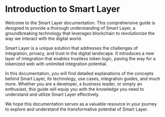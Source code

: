 # Introduction to Smart Layer

Welcome to the Smart Layer documentation. This comprehensive guide is designed to provide a thorough understanding of Smart Layer, a groundbreaking technology that leverages blockchain to revolutionize the way we interact with the digital world.

Smart Layer is a unique solution that addresses the challenges of integration, privacy, and trust in the digital landscape. It introduces a new layer of integration that enables trustless token logic, paving the way for a tokenized web with unlimited integration potential. 

In this documentation, you will find detailed explanations of the concepts behind Smart Layer, its technology, use cases, integration guides, and much more. Whether you are a developer, a business leader, or simply an enthusiast, this guide will equip you with the knowledge you need to understand and utilize Smart Layer effectively.

We hope this documentation serves as a valuable resource in your journey to explore and understand the transformative potential of Smart Layer.
